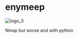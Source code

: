 # enymeep
![logo_3](https://github.com/BICH0/enymeep/assets/81905574/fa6bd8cc-774d-4ae9-b68b-f4b784cc48be)

Nmap but worse and with python
